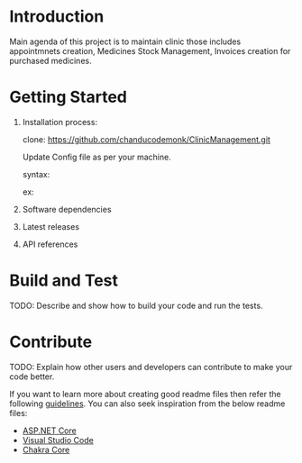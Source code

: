 # Introduction 
Main agenda of this project is to maintain clinic those includes appointmnets creation, Medicines Stock Management, Invoices creation for purchased medicines.

# Getting Started

1.	Installation process:

    clone: https://github.com/chanducodemonk/ClinicManagement.git
    
    Update Config file as per your machine.
    
    syntax: <add name="keyName" connectionString="Data Source={{replace this with system name}};Initial Catalog={{replace this with Database name}};User Id = {{replace this with user ID}};Password={{replace this with your sql password }}" providerName="System.Data.SqlClient" />
    
    ex: <add name="DefaultConnection" connectionString="Data Source=CHANDU;Initial Catalog=CMTest3;User Id = sa;Password=test#123" providerName="System.Data.SqlClient" />
   
    



2.	Software dependencies
3.	Latest releases
4.	API references

# Build and Test
TODO: Describe and show how to build your code and run the tests. 

# Contribute
TODO: Explain how other users and developers can contribute to make your code better. 

If you want to learn more about creating good readme files then refer the following [guidelines](https://docs.microsoft.com/en-us/azure/devops/repos/git/create-a-readme?view=azure-devops). You can also seek inspiration from the below readme files:
- [ASP.NET Core](https://github.com/aspnet/Home)
- [Visual Studio Code](https://github.com/Microsoft/vscode)
- [Chakra Core](https://github.com/Microsoft/ChakraCore)
